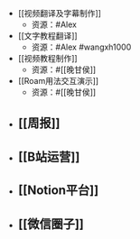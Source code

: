 - [[视频翻译及字幕制作]]
    - 资源：#Alex
- [[文字教程翻译]]
    - 资源：#Alex #wangxh1000
- [[视频教程制作]]
    - 资源：#[[晚甘侯]]
- [[Roam用法交互演示]]
    - 资源：#[[晚甘侯]]
- [[周报]]
    - 
- [[B站运营]]
    - 
- [[Notion平台]]
    - 
- [[微信圈子]]
    - 

